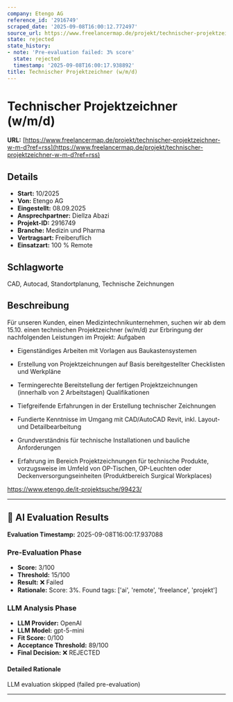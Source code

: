 ```yaml
---
company: Etengo AG
reference_id: '2916749'
scraped_date: '2025-09-08T16:00:12.772497'
source_url: https://www.freelancermap.de/projekt/technischer-projektzeichner-w-m-d?ref=rss
state: rejected
state_history:
- note: 'Pre-evaluation failed: 3% score'
  state: rejected
  timestamp: '2025-09-08T16:00:17.938892'
title: Technischer Projektzeichner (w/m/d)
---
```



# Technischer Projektzeichner (w/m/d)
**URL:** [https://www.freelancermap.de/projekt/technischer-projektzeichner-w-m-d?ref=rss](https://www.freelancermap.de/projekt/technischer-projektzeichner-w-m-d?ref=rss)
## Details
- **Start:** 10/2025
- **Von:** Etengo AG
- **Eingestellt:** 08.09.2025
- **Ansprechpartner:** Diellza Abazi
- **Projekt-ID:** 2916749
- **Branche:** Medizin und Pharma
- **Vertragsart:** Freiberuflich
- **Einsatzart:** 100
                                                % Remote

## Schlagworte
CAD, Autocad, Standortplanung, Technische Zeichnungen

## Beschreibung
Für unseren Kunden, einen Medizintechnikunternehmen, suchen wir ab dem 15.10. einen technischen Projektzeichner (w/m/d) zur Erbringung der nachfolgenden Leistungen im Projekt:
Aufgaben

- Eigenständiges Arbeiten mit Vorlagen aus Baukastensystemen
- Erstellung von Projektzeichnungen auf Basis bereitgestellter Checklisten und Werkpläne
- Termingerechte Bereitstellung der fertigen Projektzeichnungen (innerhalb von 2 Arbeitstagen)
Qualifikationen

- Tiefgreifende Erfahrungen in der Erstellung technischer Zeichnungen
- Fundierte Kenntnisse im Umgang mit CAD/AutoCAD Revit, inkl. Layout- und Detailbearbeitung
- Grundverständnis für technische Installationen und bauliche Anforderungen
- Erfahrung im Bereich Projektzeichnungen für technische Produkte, vorzugsweise im Umfeld von OP-Tischen, OP-Leuchten oder Deckenversorgungseinheiten (Produktbereich Surgical Workplaces)

https://www.etengo.de/it-projektsuche/99423/

---

## 🤖 AI Evaluation Results

**Evaluation Timestamp:** 2025-09-08T16:00:17.937088

### Pre-Evaluation Phase
- **Score:** 3/100
- **Threshold:** 15/100
- **Result:** ❌ Failed
- **Rationale:** Score: 3%. Found tags: ['ai', 'remote', 'freelance', 'projekt']

### LLM Analysis Phase
- **LLM Provider:** OpenAI
- **LLM Model:** gpt-5-mini
- **Fit Score:** 0/100
- **Acceptance Threshold:** 89/100
- **Final Decision:** ❌ REJECTED

#### Detailed Rationale
LLM evaluation skipped (failed pre-evaluation)

---
